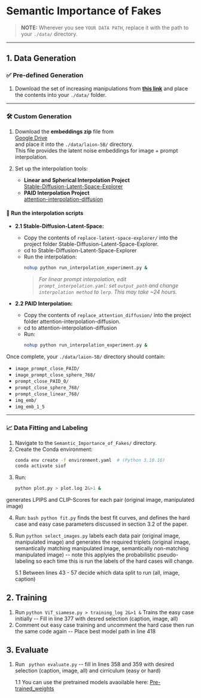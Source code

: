 # Semantic Importance of Fakes

> **NOTE:** Wherever you see `YOUR DATA PATH`, replace it with the path to your `./data/` directory.

---

## 1. Data Generation

### ✅ Pre-defined Generation

1. Download the set of increasing manipulations from **[this link](<>)** and place the contents into your `./data/` folder.

---

### 🛠️ Custom Generation

1. Download the **embeddings zip** file from  
   [Google Drive](https://drive.google.com/file/d/18SEK2DObfhH4U9Bxw9Qb2DH3xRGy5Q_k/view?usp=sharing)  
   and place it into the `./data/laion-5B/` directory.  
   This file provides the latent noise embeddings for image + prompt interpolation.

2. Set up the interpolation tools:
   - **Linear and Spherical Interpolation Project**  
     [Stable-Diffusion-Latent-Space-Explorer](https://github.com/alen-smajic/Stable-Diffusion-Latent-Space-Explorer)
   - **PAID Interpolation Project**  
     [attention-interpolation-diffusion](https://github.com/QY-H00/attention-interpolation-diffusion)

#### 🔄 Run the interpolation scripts

- **2.1 Stable-Diffusion-Latent-Space:**
  - Copy the contents of `replace-latent-space-explorer/` into the project folder Stable-Diffusion-Latent-Space-Explorer.
  - cd to Stable-Diffusion-Latent-Space-Explorer
  - Run the interpolation:
    ```bash
    nohup python run_interpolation_experiment.py &
    ```
    > *For linear prompt interpolation, edit `prompt_interpolation.yaml`: set `output_path` and change `interpolation method` to `lerp`. This may take ~24 hours.*

- **2.2 PAID Interpolation:**
  - Copy the contents of `replace_attention_diffusion/` into the project folder attention-interpolation-diffusion.
  - cd to attention-interpolation-diffusion
  - Run:
    ```bash
    nohup python run_interpolation_experiment.py &
    ```

Once complete, your `./data/laion-5B/` directory should contain:

- `image_prompt_close_PAID/`  
- `image_prompt_close_sphere_768/`  
- `prompt_close_PAID_0/`  
- `prompt_close_sphere_768/`  
- `prompt_close_linear_768/`
- `img_emb/`
- `img_emb_1_5`

---

### 📈 Data Fitting and Labeling

1. Navigate to the `Semantic_Importance_of_Fakes/` directory.
2. Create the Conda environment:
   ```bash
   conda env create -f environment.yaml  # (Python 3.10.16)
   conda activate siof
   
3. Run:
    ```bash
   python plot.py > plot.log 2&>1 &
generates LPIPS and CLIP-Scores for each pair (original image, manipulated image)

4. Run: `bash python fit.py` finds the best fit curves, and defines the hard case and easy case parameters discussed in section 3.2 of the paper.
   
5. Run ```python select_images.py``` labels each data pair (original image, manipulated image) and generates the required triplets (original image, semantically matching manipulated image, semantically non-matching manipulated image) -- note this applyies the probabilistic pseudo-labeling so each time this is run the labels of the hard cases will change.
   
   5.1 Between lines 43 - 57 decide which data split to run (all, image, caption)

## 2. Training
1. Run ```python ViT_siamese.py > training_log 2&>1 &``` Trains the easy case initially -- Fill in line 377 with desred selection (caption, image, all)
2. Comment out easy case training and uncomment the hard case then run the same code again -- Place best model path in line 418

## 3. Evaluate
1. Run ``` python evaluate.py``` -- fill in lines 358 and 359 with desired selection (caption, image, all) and cirriculum (easy or hard)
   
    1.1 You can use the pretrained models avaoilable here: [Pre-trained_weights](https://drive.google.com/drive/folders/1xr4T_7dXJ3LV_zumrI08SxdwoycRVDSn?usp=sharing)
